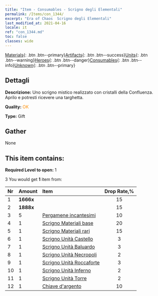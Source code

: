```yaml
---
title: "Item - Consumables - Scrigno degli Elementali"
permalink: /Items/con_1344/
excerpt: "Era of Chaos  Scrigno degli Elementali"
last_modified_at: 2021-04-16
locale: it
ref: "con_1344.md"
toc: false
classes: wide
---
```

 [Materials](/it/Items/){: .btn .btn--primary}[Artifacts](/it/Items/Artifacts/){: .btn .btn--success}[Units](/it/Items/Units/){: .btn .btn--warning}[Heroes](/it/Items/Heroes/){: .btn .btn--danger}[Consumables](/it/Items/Consumables/){: .btn .btn--info}[Unknown](/it/Items/Unknown/){: .btn .btn--primary}

## Dettagli
 **Descrizione:** Uno scrigno mistico realizzato con cristalli della Confluenza. Aprilo e potresti ricevere una targhetta.

 **Quality:** <span style="color: #FF8C00">OK</span>

 **Type:** Gift

## Gather

  None

## This item contains:

 **Required Level to open:** 1

 3 You would get **1** item  from:

  | Nr | Amount |     Item    | Drop Rate,% |
  |:---|:-------|:------------|:---------:|
  | 1 |  **1666x** | <i class="fas fa-coins"/> | 15 | 
  | 2 |  **1888x** | <i class="fas fa-coins"/> | 15 | 
  | 3 | 5 | [Pergamene incantesimi](/it/Items/con_694/) | 10 | 
  | 4 | 1 | [Scrigno Materiali base](/it/Items/con_756/) | 20 | 
  | 5 | 1 | [Scrigno Materiali rari](/it/Items/con_757/) | 15 | 
  | 6 | 1 | [Scrigno Unità Castello](/it/Items/con_1269/) | 3 | 
  | 7 | 1 | [Scrigno Unità Baluardo](/it/Items/con_1270/) | 3 | 
  | 8 | 1 | [Scrigno Unità Necropoli](/it/Items/con_1271/) | 2 | 
  | 9 | 1 | [Scrigno Unità Roccaforte](/it/Items/con_1272/) | 3 | 
  | 10 | 1 | [Scrigno Unità Inferno](/it/Items/con_1273/) | 2 | 
  | 11 | 1 | [Scrigno Unità Torre](/it/Items/con_1274/) | 2 | 
  | 12 | 1 | [Chiave d'argento](/it/Items/con_693/) | 10 | 
